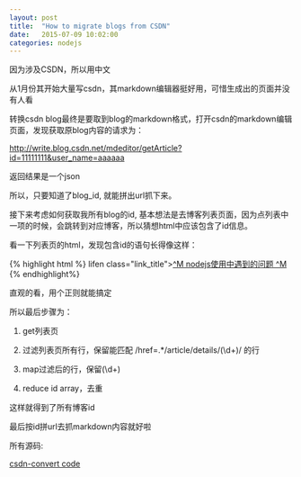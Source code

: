 ```yaml
---
layout: post
title:  "How to migrate blogs from CSDN" 
date:   2015-07-09 10:02:00
categories: nodejs
---
```

因为涉及CSDN，所以用中文

从1月份其开始大量写csdn，其markdown编辑器挺好用，可惜生成出的页面并没有人看

转换csdn blog最终是要取到blog的markdown格式，打开csdn的markdown编辑页面，发现获取原blog内容的请求为：

http://write.blog.csdn.net/mdeditor/getArticle?id=11111111&user_name=aaaaaa

返回结果是一个json

所以，只要知道了blog_id, 就能拼出url抓下来。

接下来考虑如何获取我所有blog的id, 基本想法是去博客列表页面，因为点列表中一项的时候，会跳转到对应博客，所以猜想html中应该包含了id信息。

看一下列表页的html，发现包含id的语句长得像这样：

{% highlight html %}
lifen class="link_title"><a href="/vctisildur/article/details/46778265">^M
        nodejs使用中遇到的问题            ^M
        </a>
{% endhighlight%}

直观的看，用个正则就能搞定

所以最后步骤为：

1. get列表页

2. 过滤列表页所有行，保留能匹配 /href=.*\/article\/details\/(\d+)/ 的行

3. map过滤后的行，保留(\d+)

4. reduce id array，去重

这样就得到了所有博客id

最后按id拼url去抓markdown内容就好啦

所有源码:

[csdn-convert code][csdn-convert]

[csdn-convert]:   https://github.com/victorisildur/javascript/tree/master/convert-csdn
